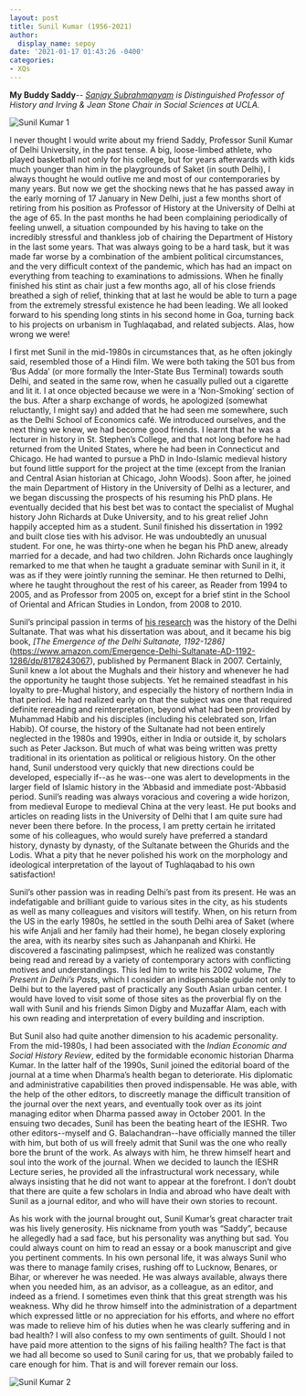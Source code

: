 ```yaml
---
layout: post
title: Sunil Kumar (1956-2021)
author:
  display_name: sepoy
date: '2021-01-17 01:43:26 -0400'
categories:
- XQs
---
```


**My Buddy Saddy**--
*[Sanjay Subrahmanyam](https://history.ucla.edu/subrahma) is Distinguished Professor of History and Irving & Jean Stone Chair in Social Sciences at UCLA.*

![Sunil Kumar 1]({{site.baseurl}}/img/uploads/2021/SK_SS2.jpg)

I never thought I would write about my friend Saddy, Professor Sunil Kumar of Delhi University, in the past tense. A big, loose-limbed athlete, who played basketball not only for his college, but for years afterwards with kids much younger than him in the playgrounds of Saket (in south Delhi), I always thought he would outlive me and most of our contemporaries by many years. But now we get the shocking news that he has passed away in the early morning of 17 January in New Delhi, just a few months short of retiring from his position as Professor of History at the University of Delhi at the age of 65. In the past months he had been complaining periodically of feeling unwell, a situation compounded by his having to take on the incredibly stressful and thankless job of chairing the Department of History in the last some years. That was always going to be a hard task, but it was made far worse by a combination of the ambient political circumstances, and the very difficult context of the pandemic, which has had an impact on everything from teaching to examinations to admissions. When he finally finished his stint as chair just a few months ago, all of his close friends breathed a sigh of relief, thinking that at last he would be able to turn a page from the extremely stressful existence he had been leading. We all looked forward to his spending long stints in his second home in Goa, turning back to his projects on urbanism in Tughlaqabad, and related subjects. Alas, how wrong we were!

I first met Sunil in the mid-1980s in circumstances that, as he often jokingly said, resembled those of a Hindi film. We were both taking the 501 bus from ‘Bus Adda’ (or more formally the Inter-State Bus Terminal) towards south Delhi, and seated in the same row, when he casually pulled out a cigarette and lit it. I at once objected because we were in a ‘Non-Smoking’ section of the bus. After a sharp exchange of words, he apologized (somewhat reluctantly, I might say) and added that he had seen me somewhere, such as the Delhi School of Economics café. We introduced ourselves, and the next thing we knew, we had become good friends. I learnt that he was a lecturer in history in St. Stephen’s College, and that not long before he had returned from the United States, where he had been in Connecticut and Chicago. He had wanted to pursue a PhD in Indo-Islamic medieval history but found little support for the project at the time (except from the Iranian and Central Asian historian at Chicago, John Woods). Soon after, he joined the main Department of History in the University of Delhi as a lecturer, and we began discussing the prospects of his resuming his PhD plans. He eventually decided that his best bet was to contact the specialist of Mughal history John Richards at Duke University, and to his great relief John happily accepted him as a student. Sunil finished his dissertation in 1992 and built close ties with his advisor. He was undoubtedly an unusual student. For one, he was thirty-one when he began his PhD anew, already married for a decade, and had two children. John Richards once laughingly remarked to me that when he taught a graduate seminar with Sunil in it, it was as if they were jointly running the seminar. He then returned to Delhi, where he taught throughout the rest of his career, as Reader from 1994 to 2005, and as Professor from 2005 on, except for a brief stint in the School of Oriental and African Studies in London, from 2008 to 2010.

Sunil’s principal passion in terms of [his research](https://du-in.academia.edu/SunilKumar) was the history of the Delhi Sultanate. That was what his dissertation was about, and it became his big book, *[The Emergence of the Delhi Sultanate, 1192-1286]*(https://www.amazon.com/Emergence-Delhi-Sultanate-AD-1192-1286/dp/8178243067), published by Permanent Black in 2007. Certainly, Sunil knew a lot about the Mughals and their history and whenever he had the opportunity he taught those subjects. Yet he remained steadfast in his loyalty to pre-Mughal history, and especially the history of northern India in that period. He had realized early on that the subject was one that required definite rereading and reinterpretation, beyond what had been provided by Muhammad Habib and his disciples (including his celebrated son, Irfan Habib). Of course, the history of the Sultanate had not been entirely neglected in the 1980s and 1990s, either in India or outside it, by scholars such as Peter Jackson. But much of what was being written was pretty traditional in its orientation as political or religious history. On the other hand, Sunil understood very quickly that new directions could be developed, especially if--as he was--one was alert to developments in the larger field of Islamic history in the ‘Abbasid and immediate post-‘Abbasid period. Sunil’s reading was always voracious and covering a wide horizon, from medieval Europe to medieval China at the very least. He put books and articles on reading lists in the University of Delhi that I am quite sure had never been there before. In the process, I am pretty certain he irritated some of his colleagues, who would surely have preferred a standard history, dynasty by dynasty, of the Sultanate between the Ghurids and the Lodis. What a pity that he never polished his work on the morphology and ideological interpretation of the layout of Tughlaqabad to his own satisfaction!

Sunil’s other passion was in reading Delhi’s past from its present. He was an indefatigable and brilliant guide to various sites in the city, as his students as well as many colleagues and visitors will testify. When, on his return from the US in the early 1980s, he settled in the south Delhi area of Saket (where his wife Anjali and her family had their home), he began closely exploring the area, with its nearby sites such as Jahanpanah and Khirki. He discovered a fascinating palimpsest, which he realized was constantly being read and reread by a variety of contemporary actors with conflicting motives and understandings. This led him to write his 2002 volume, *The Present in Delhi’s Pasts*, which I consider an indispensable guide not only to Delhi but to the layered past of practically any South Asian urban center. I would have loved to visit some of those sites as the proverbial fly on the wall with Sunil and his friends Simon Digby and Muzaffar Alam, each with his own reading and interpretation of every building and inscription.

But Sunil also had quite another dimension to his academic personality. From the mid-1980s, I had been associated with the *Indian Economic and Social History Review*, edited by the formidable economic historian Dharma Kumar. In the latter half of the 1990s, Sunil joined the editorial board of the journal at a time when Dharma’s health began to deteriorate. His diplomatic and administrative capabilities then proved indispensable. He was able, with the help of the other editors, to discreetly manage the difficult transition of the journal over the next years, and eventually took over as its joint managing editor when Dharma passed away in October 2001. In the ensuing two decades, Sunil has been the beating heart of the IESHR. Two other editors--myself and G. Balachandran--have officially manned the tiller with him, but both of us will freely admit that Sunil was the one who really bore the brunt of the work. As always with him, he threw himself heart and soul into the work of the journal. When we decided to launch the IESHR Lecture series, he provided all the infrastructural work necessary, while always insisting that he did not want to appear at the forefront. I don’t doubt that there are quite a few scholars in India and abroad who have dealt with Sunil as a journal editor, and who will have their own stories to recount.

As his work with the journal brought out, Sunil Kumar’s great character trait was his lively generosity. His nickname from youth was “Saddy”, because he allegedly had a sad face, but his personality was anything but sad. You could always count on him to read an essay or a book manuscript and give you pertinent comments. In his own personal life, it was always Sunil who was there to manage family crises, rushing off to Lucknow, Benares, or Bihar, or wherever he was needed. He was always available, always there when you needed him, as an advisor, as a colleague, as an editor, and indeed as a friend. I sometimes even think that this great strength was his weakness. Why did he throw himself into the administration of a department which expressed little or no appreciation for his efforts, and where no effort was made to relieve him of his duties when he was clearly suffering and in bad health? I will also confess to my own sentiments of guilt. Should I not have paid more attention to the signs of his failing health? The fact is that we had all become so used to Sunil caring for us, that we probably failed to care enough for him. That is and will forever remain our loss.

![Sunil Kumar 2]({{site.baseurl}}/img/uploads/2021/SK_SS1.jpg)
